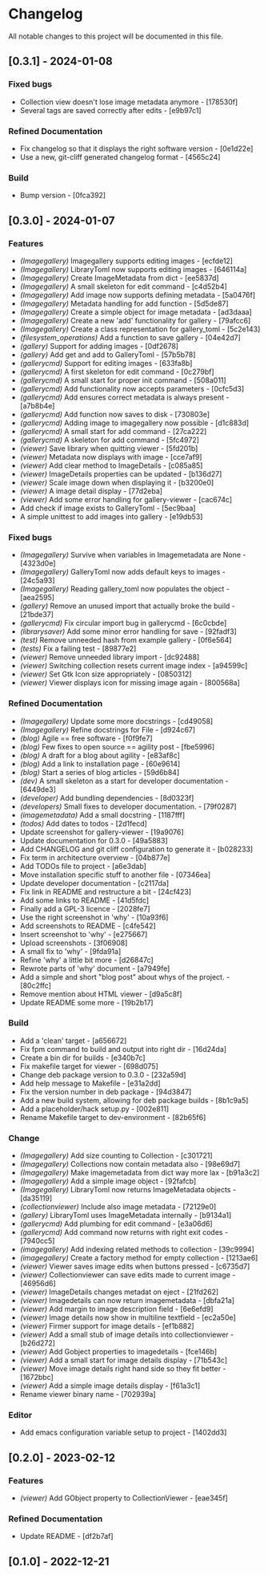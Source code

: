 # Changelog

All notable changes to this project will be documented in this file.

## [0.3.1] - 2024-01-08

### Fixed bugs

- Collection view doesn't lose image metadata anymore - [178530f]
- Several tags are saved correctly after edits - [e9b97c1]

### Refined Documentation

- Fix changelog so that it displays the right software version - [0e1d22e]
- Use a new, git-cliff generated changelog format - [4565c24]

### Build

- Bump version - [0fca392]
## [0.3.0] - 2024-01-07

### Features

- *(Imagegallery)* Imagegallery supports editing images - [ecfde12]
- *(Imagegallery)* LibraryToml now supports editing images - [646114a]
- *(Imagegallery)* Create ImageMetadata from dict - [ee5837d]
- *(Imagegallery)* A small skeleton for edit command - [c4d52b4]
- *(Imagegallery)* Add image now supports defining metadata - [5a0476f]
- *(Imagegallery)* Metadata handling for add function - [5d5de87]
- *(Imagegallery)* Create a simple object for image metadata - [ad3daaa]
- *(Imagegallery)* Create a new 'add' functionality for gallery - [79afcc6]
- *(Imagegallery)* Create a class representation for gallery_toml - [5c2e143]
- *(filesystem_operations)* Add a function to save gallery - [04e42d7]
- *(gallery)* Support for adding images - [0df2678]
- *(gallery)* Add get and add to GalleryToml - [57b5b78]
- *(gallerycmd)* Support for editing images - [633fa8b]
- *(gallerycmd)* A first skeleton for edit command - [0c279bf]
- *(gallerycmd)* A small start for proper init command - [508a011]
- *(gallerycmd)* Add functionality now accepts parameters - [0cfc5d3]
- *(gallerycmd)* Add ensures correct metadata is always present - [a7b8b4e]
- *(gallerycmd)* Add function now saves to disk - [730803e]
- *(gallerycmd)* Adding image to imagegallery now possible - [d1c883d]
- *(gallerycmd)* A small start for add command - [27ca222]
- *(gallerycmd)* A skeleton for add command - [5fc4972]
- *(viewer)* Save library when quitting viewer - [5fd201b]
- *(viewer)* Metadata now displays with image - [cce7af9]
- *(viewer)* Add clear method to ImageDetails - [c085a85]
- *(viewer)* ImageDetails properties can be updated - [b136d27]
- *(viewer)* Scale image down when displaying it - [b3200e0]
- *(viewer)* A image detail display - [77d2eba]
- *(viewer)* Add some error handling for gallery-viewer - [cac674c]
- Add check if image exists to GalleryToml - [5ec9baa]
- A simple unittest to add images into gallery - [e19db53]

### Fixed bugs

- *(Imagegallery)* Survive when variables in Imagemetadata are None - [4323d0e]
- *(Imagegallery)* GalleryToml now adds default keys to images - [24c5a93]
- *(Imagegallery)* Reading gallery_toml now populates the object - [aea2595]
- *(gallery)* Remove an unused import that actually broke the build - [21bde37]
- *(gallerycmd)* Fix circular import bug in gallerycmd - [6c0cbde]
- *(librarysaver)* Add some minor error handling for save - [92fadf3]
- *(test)* Remove unneeded hash from example gallery - [0f6e564]
- *(tests)* Fix a failing test - [89877e2]
- *(viewer)* Remove unneeded library import - [dc92488]
- *(viewer)* Switching collection resets current image index - [a94599c]
- *(viewer)* Set Gtk Icon size appropriately - [0850312]
- *(viewer)* Viewer displays icon for missing image again - [800568a]

### Refined Documentation

- *(Imagegallery)* Update some more docstrings - [cd49058]
- *(Imagegallery)* Refine docstrings for File - [d924c67]
- *(blog)* Agile == free software - [f0f9fe7]
- *(blog)* Few fixes to open source == agility post - [fbe5996]
- *(blog)* A draft for a blog about agility - [e83af8c]
- *(blog)* Add a link to installation page - [60e9614]
- *(blog)* Start a series of blog articles - [59d6b84]
- *(dev)* A small skeleton as a start for developer documentation - [6449de3]
- *(developer)* Add bundling dependencies - [8d0323f]
- *(developers)* Small fixes to developer documentation. - [79f0287]
- *(imagemetadata)* Add a small docstring - [1187fff]
- *(todos)* Add dates to todos - [2d1fecd]
- Update screenshot for gallery-viewer - [19a9076]
- Update documentation for 0.3.0 - [49a5883]
- Add CHANGELOG and git cliff configuration to generate it - [b028233]
- Fix term in architecture overview - [04b877e]
- Add TODOs file to project - [a6e3dab]
- Move installation specific stuff to another file - [07346ea]
- Update developer documentation - [c2117da]
- Fix link in README and restructure a bit - [24cf423]
- Add some links to README - [41d5fdc]
- Finally add a GPL-3 licence - [2028fe7]
- Use the right screenshot in 'why' - [10a93f6]
- Add screenshots to README - [c4fe542]
- Insert screenshot to 'why' - [e275667]
- Upload screenshots - [3f06908]
- A small fix to 'why' - [9fda91a]
- Refine 'why' a little bit more - [d26847c]
- Rewrote parts of 'why' document - [a7949fe]
- Add a simple and short "blog post" about whys of the project. - [80c2ffc]
- Remove mention about HTML viewer - [d9a5c8f]
- Update README some more - [19b2b17]

### Build

- Add a 'clean' target - [a656672]
- Fix fpm command to build and output into right dir - [16d24da]
- Create a bin dir for builds - [e340b7c]
- Fix makefile target for viewer - [698d075]
- Change deb package version to 0.3.0 - [232a59d]
- Add help message to Makefile - [e31a2dd]
- Fix the version number in deb package - [94d3847]
- Add a new build system, allowing for deb package builds - [8b1c9a5]
- Add a placeholder/hack setup.py - [002e811]
- Rename Makefile target to dev-environment - [82b65f6]

### Change

- *(Imagegallery)* Add size counting to Collection - [c301721]
- *(Imagegallery)* Collections now contain metadata also - [98e69d7]
- *(Imagegallery)* Make imagemetadata from dict way more lax - [b91a3c2]
- *(Imagegallery)* Add a simple image object - [92fafcb]
- *(Imagegallery)* LibraryToml now returns ImageMetadata objects - [da35119]
- *(collectionviewer)* Include also image metadata - [72129e0]
- *(gallery)* LibraryToml uses ImageMetadata internally - [b9134a1]
- *(gallerycmd)* Add plumbing for edit command - [e3a06d6]
- *(gallerycmd)* Add command now returns with right exit codes - [7940cc5]
- *(imagegallery)* Add indexing related methods to collection - [39c9994]
- *(imagegallery)* Create a factory method for empty collection - [1213ae6]
- *(viewer)* Viewer saves image edits when buttons pressed - [c6735d7]
- *(viewer)* Collectionviewer can save edits made to current image - [46956d6]
- *(viewer)* ImageDetails changes metadat on eject - [21fd262]
- *(viewer)* Imagedetails can now return imagemetadata - [dbfa21a]
- *(viewer)* Add margin to image description field - [6e6efd9]
- *(viewer)* Image details now show in multiline textfield - [ec2a50e]
- *(viewer)* Firmer support for image details - [ef1b882]
- *(viewer)* Add a small stub of image details into collectionviewer - [b26d272]
- *(viewer)* Add Gobject properties to imagedetails - [fce146b]
- *(viewer)* Add a small start for image details display - [71b543c]
- *(viewer)* Move image details right hand side so they fit better - [1672bbc]
- *(viewer)* Add a simple image details display - [f61a3c1]
- Rename viewer binary name - [702939a]

### Editor

- Add emacs configuration variable setup to project - [1402dd3]
## [0.2.0] - 2023-02-12

### Features

- *(viewer)* Add GObject property to CollectionViewer - [eae345f]

### Refined Documentation

- Update README - [df2b7af]
## [0.1.0] - 2022-12-21
<!-- generated by git-cliff -->
